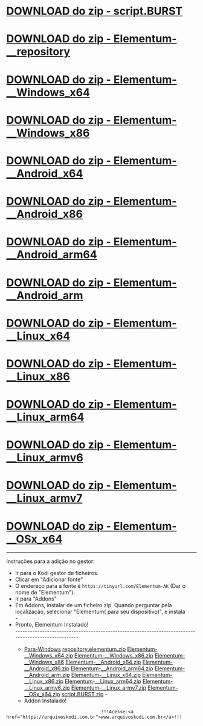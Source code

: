 # <a href="script.BURST.zip">DOWNLOAD do zip - script.BURST</a>
# <a href="repository.elementum.zip">DOWNLOAD do zip - Elementum-__repository</a>
# <a href="Elementum-__Windows_x86.zip">DOWNLOAD do zip - Elementum-__Windows_x64</a>
# <a href="Elementum-__Windows_x86.zip">DOWNLOAD do zip - Elementum-__Windows_x86</a>
# <a href="Elementum-__Android_x64.zip">DOWNLOAD do zip - Elementum-__Android_x64</a>
# <a href="Elementum-__Android_x86.zip">DOWNLOAD do zip - Elementum-__Android_x86</a>
# <a href="Elementum-__Android_arm64.zip">DOWNLOAD do zip - Elementum-__Android_arm64</a>
# <a href="Elementum-__Android_arm.zip">DOWNLOAD do zip - Elementum-__Android_arm</a>
# <a href="Elementum-__Linux_x64.zip">DOWNLOAD do zip - Elementum-__Linux_x64</a>
# <a href="Elementum-__Linux_x86.zip">DOWNLOAD do zip - Elementum-__Linux_x86</a>
# <a href="Elementum-__Linux_arm64.zip">DOWNLOAD do zip - Elementum-__Linux_arm64</a>
# <a href="Elementum-__Linux_armv6.zip">DOWNLOAD do zip - Elementum-__Linux_armv6</a>
# <a href="Elementum-__Linux_armv7.zip">DOWNLOAD do zip - Elementum-__Linux_armv7</a>
# <a href="Elementum-__OSx_x64.zip">DOWNLOAD do zip - Elementum-__OSx_x64</a>	  

----------------------------------------------------------------------------------------------------

Instruções para a adição no gestor:


<p align="left">
  <ul>
    <li>Ir para o Kodi gestor de ficheiros.</li>
    <li>Clicar em "Adicionar fonte"</li>
    <li>O endereço para a fonte é <code>https://tinyurl.com/Elementum-AK</code> (Dar o nome de "Elementum").</li>
    <li>Ir para "Addons"</li>
    <li>Em Addons, instalar de um ficheiro zip. Quando perguntar pela localização, selecionar "Elementum( para seu dispositivo)", e instala </li>
    -
    <li>Pronto, Elementum Instalado!</li>
----------------------------------------------------------------------------------------------------
<p align="left">
  <ul>
        <li> 
	 <a href="Para-Windows">Para-Windows</a>		
	 <a href="repository.elementum.zip">repository.elementum.zip</a>
	 <a href="Elementum-__Windows_x64.zip">Elementum-__Windows_x64.zip</a>
	 <a href="Elementum-__Windows_x86.zip">Elementum-__Windows_x86.zip</a>		
	 <a href="Elementum-__Windows_x86">Elementum-__Windows_x86</a>
	 <a href="Elementum-__Android_x64.zip">Elementum-__Android_x64.zip</a>
	 <a href="Elementum-__Android_x86.zip">Elementum-__Android_x86.zip</a>
	 <a href="Elementum-__Android_arm64.zip">Elementum-__Android_arm64.zip</a>
	 <a href="Elementum-__Android_arm.zip">Elementum-__Android_arm.zip</a>
	 <a href="Elementum-__Linux_x64.zip">Elementum-__Linux_x64.zip</a>
	 <a href="Elementum-__Linux_x86.zip">Elementum-__Linux_x86.zip</a>
	 <a href="Elementum-__Linux_arm64.zip">Elementum-__Linux_arm64.zip</a>
	 <a href="Elementum-__Linux_armv6.zip">Elementum-__Linux_armv6.zip</a>
	 <a href="Elementum-__Linux_armv7.zip">Elementum-__Linux_armv7.zip</a>
	 <a href="Elementum-__OSx_x64.zip">Elementum-__OSx_x64.zip</a>
	 <a href="script.BURST.zip">script.BURST.zip</a>
   -
    <li>Addon Instalado!</li>
    
</ul>








    
</ul>

                                       !!!Acesse:<a href="https://arquivoskodi.com.br">www.arquivoskodi.com.br</a>!!!
                                       

</p>
                                       

</p>
